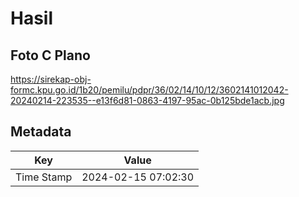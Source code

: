 # Hasil

## Foto C Plano

https://sirekap-obj-formc.kpu.go.id/1b20/pemilu/pdpr/36/02/14/10/12/3602141012042-20240214-223535--e13f6d81-0863-4197-95ac-0b125bde1acb.jpg


## Metadata

| Key        | Value               |
| ---------- | ------------------- |
| Time Stamp | 2024-02-15 07:02:30 |



